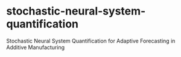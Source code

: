 # stochastic-neural-system-quantification
Stochastic Neural System Quantification for Adaptive Forecasting in Additive Manufacturing

